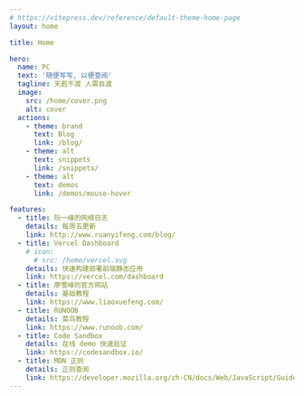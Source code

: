 ```yaml
---
# https://vitepress.dev/reference/default-theme-home-page
layout: home

title: Home

hero:
  name: PC
  text: '随便写写, 以便查阅'
  tagline: 天若不渡 人需自渡
  image:
    src: /home/cover.png
    alt: cover
  actions:
    - theme: brand
      text: Blog
      link: /blog/
    - theme: alt
      text: snippets
      link: /snippets/
    - theme: alt
      text: demos
      link: /demos/mouse-hover

features:
  - title: 阮一峰的网络日志
    details: 每周五更新
    link: http://www.ruanyifeng.com/blog/
  - title: Vercel Dashboard
    # icon:
      # src: /home/vercel.svg
    details: 快速构建部署前端静态应用
    link: https://vercel.com/dashboard
  - title: 廖雪峰的官方网站
    details: 基础教程
    link: https://www.liaoxuefeng.com/
  - title: RUNOOB
    details: 菜鸟教程
    link: https://www.runoob.com/
  - title: Code Sandbox
    details: 在线 demo 快速验证
    link: https://codesandbox.io/
  - title: MDN 正则
    details: 正则查阅
    link: https://developer.mozilla.org/zh-CN/docs/Web/JavaScript/Guide/Regular_Expressions
---
```

